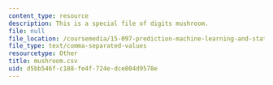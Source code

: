 ```yaml
---
content_type: resource
description: This is a special file of digits mushroom.
file: null
file_location: /coursemedia/15-097-prediction-machine-learning-and-statistics-spring-2012/d5bb546fc188fe4f724edce804d9578e_mushroom.csv
file_type: text/comma-separated-values
resourcetype: Other
title: mushroom.csv
uid: d5bb546f-c188-fe4f-724e-dce804d9578e
---
```

